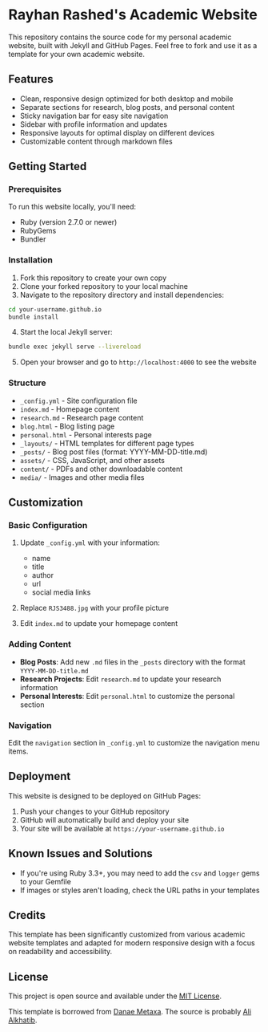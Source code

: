 # Rayhan Rashed's Academic Website

This repository contains the source code for my personal academic website, built with Jekyll and GitHub Pages. Feel free to fork and use it as a template for your own academic website.

## Features

- Clean, responsive design optimized for both desktop and mobile
- Separate sections for research, blog posts, and personal content
- Sticky navigation bar for easy site navigation
- Sidebar with profile information and updates
- Responsive layouts for optimal display on different devices
- Customizable content through markdown files

## Getting Started

### Prerequisites

To run this website locally, you'll need:

- Ruby (version 2.7.0 or newer)
- RubyGems
- Bundler

### Installation

1. Fork this repository to create your own copy
2. Clone your forked repository to your local machine
3. Navigate to the repository directory and install dependencies:

```bash
cd your-username.github.io
bundle install
```

4. Start the local Jekyll server:

```bash
bundle exec jekyll serve --livereload
```

5. Open your browser and go to `http://localhost:4000` to see the website

### Structure

- `_config.yml` - Site configuration file
- `index.md` - Homepage content
- `research.md` - Research page content
- `blog.html` - Blog listing page
- `personal.html` - Personal interests page
- `_layouts/` - HTML templates for different page types
- `_posts/` - Blog post files (format: YYYY-MM-DD-title.md)
- `assets/` - CSS, JavaScript, and other assets
- `content/` - PDFs and other downloadable content
- `media/` - Images and other media files

## Customization

### Basic Configuration

1. Update `_config.yml` with your information:
   - name
   - title
   - author
   - url
   - social media links

2. Replace `RJS3488.jpg` with your profile picture

3. Edit `index.md` to update your homepage content

### Adding Content

- **Blog Posts**: Add new `.md` files in the `_posts` directory with the format `YYYY-MM-DD-title.md`
- **Research Projects**: Edit `research.md` to update your research information
- **Personal Interests**: Edit `personal.html` to customize the personal section

### Navigation

Edit the `navigation` section in `_config.yml` to customize the navigation menu items.

## Deployment

This website is designed to be deployed on GitHub Pages:

1. Push your changes to your GitHub repository
2. GitHub will automatically build and deploy your site
3. Your site will be available at `https://your-username.github.io`

## Known Issues and Solutions

- If you're using Ruby 3.3+, you may need to add the `csv` and `logger` gems to your Gemfile
- If images or styles aren't loading, check the URL paths in your templates

## Credits

This template has been significantly customized from various academic website templates and adapted for modern responsive design with a focus on readability and accessibility.

## License

This project is open source and available under the [MIT License](LICENSE).


This template is borrowed from [Danae Metaxa][met]. The source is probably [Ali Alkhatib][ali].

[met]: https://metaxa.net
[ali]: https://al2.com
